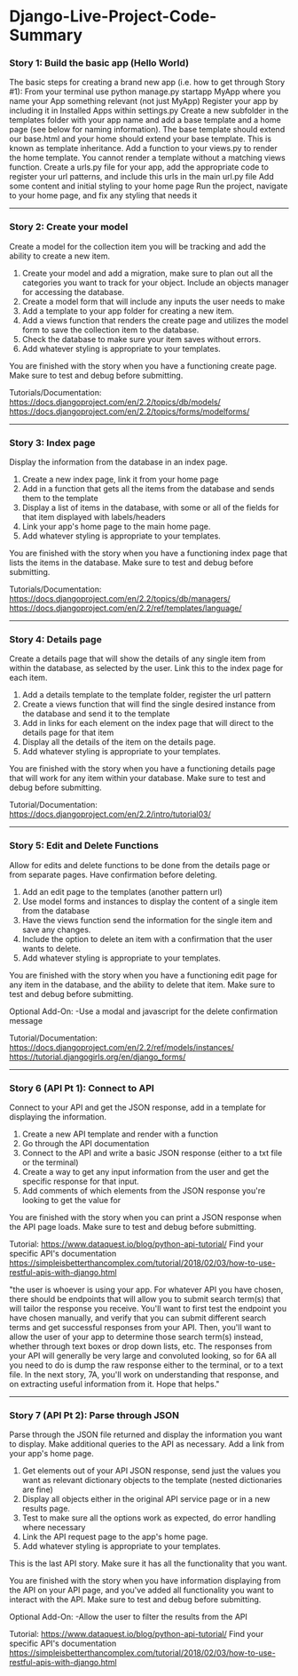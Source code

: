 # Django-Live-Project-Code-Summary



### Story 1: Build the basic app (Hello World)

The basic steps for creating a brand new app (i.e. how to get through Story #1):
From your terminal use python manage.py startapp MyApp where you name your App something relevant (not just MyApp)
Register your app by including it in Installed Apps within settings.py
Create a new subfolder in the templates folder with your app name and add a base template and a home page (see below for naming information). The base template should extend our base.html and your home should extend your base template. This is known as template inheritance.
Add a function to your views.py to render the home template. You cannot render a template without a matching views function.
Create a urls.py file for your app, add the appropriate code to register your url patterns, and include this urls in the main url.py file
Add some content and initial styling to your home page
Run the project, navigate to your home page, and fix any styling that needs it

---

### Story 2: Create your model

Create a model for the collection item you will be tracking and add the ability to create a new item.

1) Create your model and add a migration, make sure to plan out all the categories you want to track for your object. Include an objects manager for accessing the database.
2) Create a model form that will include any inputs the user needs to make
3) Add a template to your app folder for creating a new item.
4) Add a views function that renders the create page and utilizes the model form to save the collection item to the database.
5) Check the database to make sure your item saves without errors.
6) Add whatever styling is appropriate to your templates.

You are finished with the story when you have a functioning create page. Make sure to test and debug before submitting.

Tutorials/Documentation:
https://docs.djangoproject.com/en/2.2/topics/db/models/
https://docs.djangoproject.com/en/2.2/topics/forms/modelforms/

---

### Story 3: Index page

Display the information from the database in an index page.

1) Create a new index page, link it from your home page
2) Add in a function that gets all the items from the database and sends them to the template
3) Display a list of items in the database, with some or all of the fields for that item displayed with labels/headers
4) Link your app's home page to the main home page.
5) Add whatever styling is appropriate to your templates.

You are finished with the story when you have a functioning index page that lists the items in the database. Make sure to test and debug before submitting.

Tutorials/Documentation:
https://docs.djangoproject.com/en/2.2/topics/db/managers/
https://docs.djangoproject.com/en/2.2/ref/templates/language/

---

### Story 4: Details page

Create a details page that will show the details of any single item from within the database, as selected by the user. Link this to the index page for each item.

1) Add a details template to the template folder, register the url pattern 
2) Create a views function that will find the single desired instance from the database and send it to the template
3) Add in links for each element on the index page that will direct to the details page for that item
4) Display all the details of the item on the details page.
5) Add whatever styling is appropriate to your templates.

You are finished with the story when you have a functioning details page that will work for any item within your database. Make sure to test and debug before submitting.

Tutorial/Documentation:
https://docs.djangoproject.com/en/2.2/intro/tutorial03/

---

### Story 5: Edit and Delete Functions

Allow for edits and delete functions to be done from the details page or from separate pages. Have confirmation before deleting.

1) Add an edit page to the templates (another pattern url)
2) Use model forms and instances to display the content of a single item from the database
3) Have the views function send the information for the single item and save any changes.
4) Include the option to delete an item with a confirmation that the user wants to delete.
5) Add whatever styling is appropriate to your templates.

You are finished with the story when you have a functioning edit page for any item in the database, and the ability to delete that item. Make sure to test and debug before submitting.

Optional Add-On:
-Use a modal and javascript for the delete confirmation message

Tutorial/Documentation:
https://docs.djangoproject.com/en/2.2/ref/models/instances/
https://tutorial.djangogirls.org/en/django_forms/

---

### Story 6  (API Pt 1): Connect to API

Connect to your API and get the JSON response, add in a template for displaying the information.

1) Create a new API template and render with a function
2) Go through the API documentation
3) Connect to the API and write a basic JSON response (either to a txt file or the terminal)
4) Create a way to get any input information from the user and get the specific response for that input.
5) Add comments of which elements from the JSON response you're looking to get the value for

You are finished with the story when you can print a JSON response when the API page loads. Make sure to test and debug before submitting.

Tutorial:
https://www.dataquest.io/blog/python-api-tutorial/
Find your specific API's documentation
https://simpleisbetterthancomplex.com/tutorial/2018/02/03/how-to-use-restful-apis-with-django.html

"the user is whoever is using your app.   For whatever API you have chosen, there should be endpoints that will allow you to submit search term(s) that will tailor the response you receive.  You'll want to first test the endpoint you have chosen manually, and verify that you can submit different search terms and get successful responses from your API.  Then, you'll want to allow the user of your app to determine those search term(s) instead, whether through text boxes or drop down lists, etc.   The responses from your API will generally be very large and convoluted looking, so for 6A all you need to do is dump the raw response either to the terminal, or to a text file.  In the next story, 7A, you'll work on understanding that response, and on extracting useful information from it.  Hope that helps."

---

### Story 7 (API Pt 2): Parse through JSON

Parse through the JSON file returned and display the information you want to display. Make additional queries to the API as necessary. Add a link from your app's home page.

1) Get elements out of your API JSON response, send just the values you want as relevant dictionary objects to the template (nested dictionaries are fine)
2) Display all objects either in the original API service page or in a new results page.
3) Test to make sure all the options work as expected, do error handling where necessary
4) Link the API request page to the app's home page.
5) Add whatever styling is appropriate to your templates.

This is the last API story. Make sure it has all the functionality that you want.

You are finished with the story when you have information displaying from the API on your API page, and you've added all functionality you want to interact with the API. Make sure to test and debug before submitting.

Optional Add-On:
-Allow the user to filter the results from the API

Tutorial:
https://www.dataquest.io/blog/python-api-tutorial/
Find your specific API's documentation
https://simpleisbetterthancomplex.com/tutorial/2018/02/03/how-to-use-restful-apis-with-django.html

